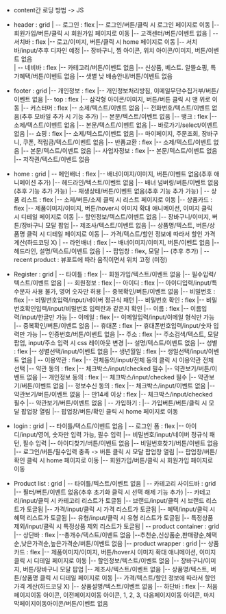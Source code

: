 - content간 로딩 방법 -> JS
- header : grid
  | -- 로그인 : flex
  |-- 로그인/버튼/클릭 시 로그인 페이지로 이동
  |-- 회원가입/버튼/클릭 시 회원가입 페이지로 이동
  |-- 고객센터/버튼/이벤트 없음
  | -- 서치바 : flex
  |-- 로고/이미지, 버튼/클릭 시 home 페이지로 이동
  |-- 서치바/input/추후 디자인 예정
  |-- 장바구니, 찜 아이콘, 위치 아이콘/이미지, 버튼/이벤트 없음  
  | -- 네비바 : flex
  |-- 카테고리/버튼/이벤트 없음
  |-- 신상품, 베스트. 알뜰쇼핑, 특가혜택/버튼/이벤트 없음
  |-- 샛별 낮 배송안내/버튼/이벤트 없음
- footer : grid
  |-- 개인정보 : flex
  |-- 개인정보처리방침, 이메일무단수집거부/버튼/이벤트 없음
  |-- top : flex
  |-- 삼각형 아이콘/이미지, 버튼/버튼 클릭 시 맨 위로 이동
  |-- 커스터머 : flex
  |-- 소제/텍스트/이벤트 없음
  |-- 전화번호/텍스트/이벤트 없음(추후 모바일 추가 시 기능 추가)
  |-- 본문/텍스트/이벤트 없음
  |-- 뱅크 : flex
  |-- 소제/텍스트/이벤트 없음
  |-- 본문/텍스트/이벤트 없음
  |-- 바로가기/select/이벤트 없음
  |-- 쇼핑 : flex
  |-- 소제/텍스트/이벤트 없음
  |-- 마이페이지, 주문조회, 장바구니, 쿠폰, 적립금/텍스트/이벤트 없음
  |-- 반품교환 : flex
  |-- 소제/텍스트/이벤트 없음
  |-- 본문/텍스트/이벤트 없음
  |-- 사업자정보 : flex
  |-- 본문/텍스트/이벤트 없음
  |-- 저작권/텍스트/이벤트 없음
- home : grid
  | -- 메인배너 : flex
  |-- 배너이미지/이미지, 버튼/이벤트 없음(추후 애니메이션 추가)
  |-- 헤드라인/텍스트/이벤트 없음
  |-- 배너 넘버링/버튼/이벤트 없음(추후 기능 추가 가능)
  |-- 재생상태/버튼/이벤트 없음(추후 기능 추가 가능)
  | -- 상품 리스트 : flex
  |-- 소제/버튼/소제 클릭 시 리스트 페이지로 이동
  |-- 상품카드 : flex
  |-- 제품이미지/이미지, 버튼/hover시 이미지 확대 애니메이션, 이미지 클릭 시 디테일 페이지로 이동
  |-- 할인정보/텍스트/이벤트 없음
  |-- 장바구니/이미지, 버튼/장바구니 모달 팝업
  |-- 제조사/텍스트/이벤트 없음
  |-- 상품명/텍스트, 버튼/상품명 클릭 시 디테일 페이지로 이동
  |-- 가격/텍스트/할인 정보에 따라서 할인 가격 계산(하드코딩 X)
  | -- 라인배너 : flex
  |-- 배너이미지/이미지, 버튼/이벤트 없음
  |-- 헤드라인, 설명/텍스트/이벤트 없음
  | -- 팝업창 : flex, 모달
  |-- (추후 추가)
  | -- recent product : 뷰포트에 따라 움직이면서 위치 고정 (미정)
- Register : grid
  | -- 타이틀 : flex
  |-- 회원가입/텍스트/이벤트 없음
  |-- 필수입력/텍스트/이벤트 없음
  | -- 회원정보 : flex
  |-- 아이디 : flex
  |-- 아이디입력/input/특수문자 사용 불가, 영어 숫자만 허용
  |-- 중복확인/버튼/이벤트 없음
  |-- 비밀번호 : flex
  |-- 비밀번호입력/input/네이버 정규식 패턴
  |-- 비밀번호 확인 : flex
  |-- 비밀번호확인입력/input/비밀번호 입력란과 같은지 확인
  |-- 이름 : flex
  |-- 이름입력/input/한글만 가능
  |-- 이메일 : flex
  |-- 이메일입력/input/이메일 형식만 가능
  |-- 중복확인/버튼/이벤트 없음
  |-- 휴대폰 : flex
  |-- 휴대폰번호입력/input/숫자 입력만 가능
  |-- 인증번호/버튼/이벤트 없음
  |-- 주소 : flex
  |-- 주소검색/텍스트, 모달팝업, input/주소 입력 시 css 레이아웃 변경
  |-- 설명/텍스트/이벤트 없음
  |-- 성별 : flex
  |-- 성별선택/input/이벤트 없음
  |-- 생년월일 : flex
  |-- 생일선택/input/이벤트 없음
  | -- 이용약관 : flex
  |-- 전체동의/input/전체 동의 클릭 시 이용약관 전체 선택
  |-- 약관 동의 : flex
  |-- 체크박스/input/checked 필수
  |-- 약관보기/버튼/이벤트 없음
  |-- 개인정보 동의 : flex
  |-- 체크박스/input/checked 필수
  |-- 약관보기/버튼/이벤트 없음
  |-- 정보수신 동의 : flex
  |-- 체크박스/input/이벤트 없음
  |-- 약관보기/버튼/이벤트 없음
  |-- 만14세 이상 : flex
  |-- 체크박스/input/checked 필수
  |-- 약관보기/버튼/이벤트 없음
  | -- 가입하기 :
  |-- 가입버튼/버튼/클릭 시 모달 팝업창 열림
  |-- 팝업창/버튼/확인 클릭 시 home 페이지로 이동

- login : grid
  | -- 타이틀/텍스트/이벤트 없음
  | -- 로그인 폼 : flex
  |-- 아이디/input/영어, 숫자만 입력 가능, 필수 입력
  |-- 비밀번호/input/네이버 정규식 패턴, 필수 입력
  |-- 아이디찾기/버튼/이벤트 없음
  |-- 비밀번호찾기/버튼/이벤트 없음
  |-- 로그인/버튼/필수입력 충족 -> 버튼 클릭 시 모달 팝업창 열림
  |-- 팝업창/버튼/확인 클릭 시 home 페이지로 이동
  |-- 회원가입/버튼/클릭 시 회원가입 페이지로 이동
- Product list : grid
  | -- 타이틀/텍스트/이벤트 없음
  | -- 카테고리 사이드바 : grid
  |-- 필터/버튼/이벤트 없음(추후 초기화 클릭 시 선택 해제 기능 추가)
  |-- 카테고리/input/클릭 시 카테고리 리스트가 토글됨
  |-- 브랜드/input/클릭 시 브랜드 리스트가 토글됨
  |-- 가격/input/클릭 시 가격 리스트가 토글됨
  |-- 혜택/input/클릭 시 혜택 리스트가 토글됨
  |-- 유형/input/클릭 시 유형 리스트가 토글됨
  |-- 특정상품 제외/input/클릭 시 특정상품 제외 리스트가 토글됨
  | -- product container : grid
  |-- 상단바 : flex
  |--총개수/텍스트/이벤트 없음
  |--추천순,신상품순,판매량순,혜택순,낮은가격순,높은가격순/버튼/이벤트 없음
  |-- product wrapper : grid
  |-- 상품카드 : flex
  |-- 제품이미지/이미지, 버튼/hover시 이미지 확대 애니메이션, 이미지 클릭 시 디테일 페이지로 이동
  |-- 할인정보/텍스트/이벤트 없음
  |-- 장바구니/이미지, 버튼/장바구니 모달 팝업
  |-- 제조사/텍스트/이벤트 없음
  |-- 상품명/텍스트, 버튼/상품명 클릭 시 디테일 페이지로 이동
  |-- 가격/텍스트/할인 정보에 따라서 할인 가격 계산(하드코딩 X)
  |-- 상품설명/텍스트/이벤트 없음
  |-- 하단바 : flex
  |-- 처음페이지이동 아이콘, 이전페이지이동 아이콘, 1, 2, 3, 다음페이지이동 아이콘, 마지막페이지이동아이콘/버튼/이벤트 없음
